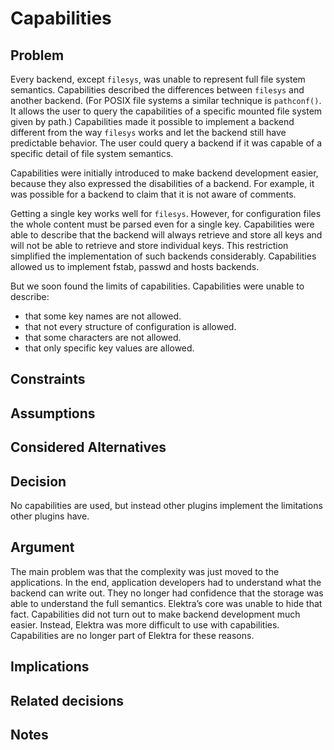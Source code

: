 # Capabilities

## Problem

Every backend, except `filesys`, was unable to represent full file system
semantics.  Capabilities described the differences between `filesys`
and another backend. (For POSIX file systems a similar technique is
`pathconf()`. It allows the user to query the capabilities of a specific
mounted file system given by path.)  Capabilities made it possible
to implement a backend different from the way `filesys` works and let
the backend still have predictable behavior.  The user could query a
backend if it was capable of a specific detail of file system semantics.

Capabilities were initially introduced to make backend development easier,
because they also expressed the disabilities of a backend.  For example,
it was possible for a backend to claim that it is not aware of comments.

Getting a single key works well for `filesys`.  However,
for configuration files the whole content must be parsed even for a
single key.  Capabilities were able to describe that the backend will
always retrieve and store all keys and will not be able to retrieve and
store individual keys.  This restriction simplified the implementation of
such backends considerably.  Capabilities allowed us to implement fstab,
passwd and hosts backends.

But we soon found the limits of capabilities.
Capabilities were unable to describe:

- that some key names are not allowed.
- that not every structure of configuration is allowed.
- that some characters are not allowed.
- that only specific key values are allowed.

## Constraints

## Assumptions

## Considered Alternatives

## Decision

No capabilities are used, but instead other plugins implement the
limitations other plugins have.

## Argument

The main problem was that the complexity was just moved to the
applications.  In the end, application developers had to understand
what the backend can write out.  They no longer had confidence that
the storage was able to understand the full semantics.  Elektra’s core
was unable to hide that fact.  Capabilities did not turn out to make
backend development much easier.  Instead, Elektra was more difficult
to use with capabilities.  Capabilities are no longer part of Elektra
for these reasons.

## Implications

## Related decisions

## Notes
